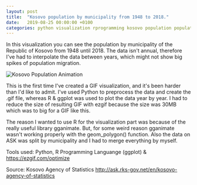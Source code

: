 ```yaml
---
layout: post
title:  "Kosovo population by municipality from 1948 to 2018."
date:   2019-08-25 00:00:00 +0100
categories: python visualization rprogramming kosovo population populationgrowth animation
---
```

In this visualization you can see the population by municipality of the Republic of Kosovo from 1948 until 2018. The data isn't annual, therefore I've had to interpolate the data between years, which might not show big spikes of population migration.

![Kosovo Population Animation](https://raw.githubusercontent.com/gentrexha/gentrexha.github.io/master/assets/images/posts/kosovo-population-compressed.gif)

This is the first time I've created a GIF visualization, and it's been harder than I'd like to admit. I've used Python to preprocess the data and create the .gif file, whereas R & ggplot was used to plot the data year by year. I had to reduce the size of resulting GIF with ezgif because the size was 30MB which was to big for a GIF like this.

The reason I wanted to use R for the visualization part was because of the really useful library gganimate. But, for some weird reason gganimate wasn't working properly with the geom_polygon() function. Also the data on ASK was split by municipality and I had to merge everything by myself.

Tools used: Python, R Programming Languange (ggplot) & https://ezgif.com/optimize

Source: Kosovo Agency of Statistics http://ask.rks-gov.net/en/kosovo-agency-of-statistics